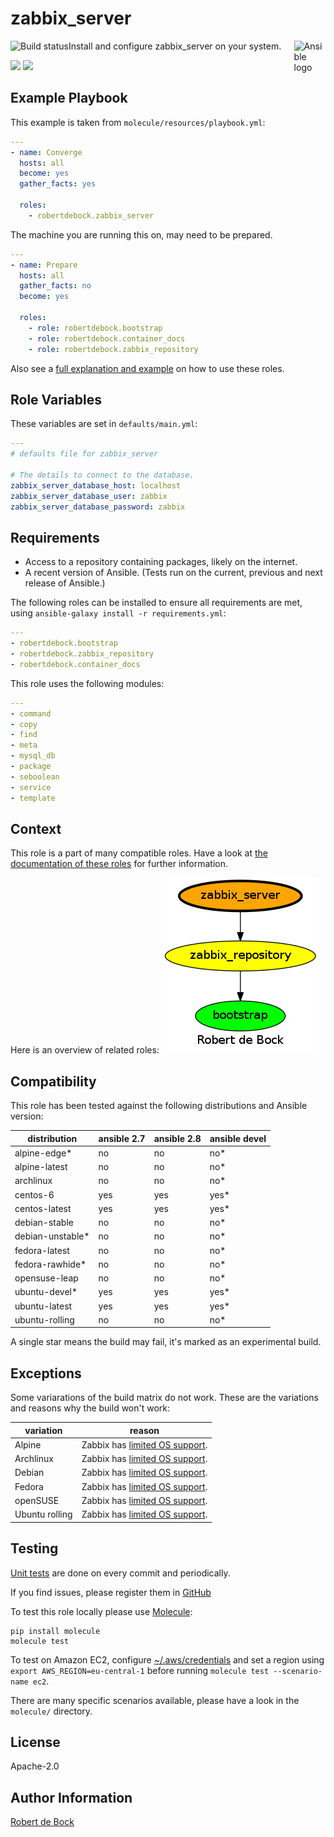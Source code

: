 zabbix_server
=========

<img src="https://docs.ansible.com/ansible-tower/3.2.4/html_ja/installandreference/_static/images/logo_invert.png" width="10%" height="10%" alt="Ansible logo" align="right"/>
<a href="https://travis-ci.org/robertdebock/ansible-role-zabbix_server"><img src="https://travis-ci.org/robertdebock/ansible-role-zabbix_server.svg?branch=master" alt="Build status" align="left"/></a>

Install and configure zabbix_server on your system.

<img src="https://img.shields.io/ansible/role/d/35783"/>
<img src="https://img.shields.io/ansible/quality/35783"/>

Example Playbook
----------------

This example is taken from `molecule/resources/playbook.yml`:
```yaml
---
- name: Converge
  hosts: all
  become: yes
  gather_facts: yes

  roles:
    - robertdebock.zabbix_server
```

The machine you are running this on, may need to be prepared.
```yaml
---
- name: Prepare
  hosts: all
  gather_facts: no
  become: yes

  roles:
    - role: robertdebock.bootstrap
    - role: robertdebock.container_docs
    - role: robertdebock.zabbix_repository
```

Also see a [full explanation and example](https://robertdebock.nl/how-to-use-these-roles.html) on how to use these roles.

Role Variables
--------------

These variables are set in `defaults/main.yml`:
```yaml
---
# defaults file for zabbix_server

# The details to connect to the database.
zabbix_server_database_host: localhost
zabbix_server_database_user: zabbix
zabbix_server_database_password: zabbix
```

Requirements
------------

- Access to a repository containing packages, likely on the internet.
- A recent version of Ansible. (Tests run on the current, previous and next release of Ansible.)

The following roles can be installed to ensure all requirements are met, using `ansible-galaxy install -r requirements.yml`:

```yaml
---
- robertdebock.bootstrap
- robertdebock.zabbix_repository
- robertdebock.container_docs

```

This role uses the following modules:
```yaml
---
- command
- copy
- find
- meta
- mysql_db
- package
- seboolean
- service
- template
```

Context
-------

This role is a part of many compatible roles. Have a look at [the documentation of these roles](https://robertdebock.nl/) for further information.

Here is an overview of related roles:
![dependencies](https://raw.githubusercontent.com/robertdebock/drawings/artifacts/zabbix_server.png "Dependency")


Compatibility
-------------

This role has been tested against the following distributions and Ansible version:

|distribution|ansible 2.7|ansible 2.8|ansible devel|
|------------|-----------|-----------|-------------|
|alpine-edge*|no|no|no*|
|alpine-latest|no|no|no*|
|archlinux|no|no|no*|
|centos-6|yes|yes|yes*|
|centos-latest|yes|yes|yes*|
|debian-stable|no|no|no*|
|debian-unstable*|no|no|no*|
|fedora-latest|no|no|no*|
|fedora-rawhide*|no|no|no*|
|opensuse-leap|no|no|no*|
|ubuntu-devel*|yes|yes|yes*|
|ubuntu-latest|yes|yes|yes*|
|ubuntu-rolling|no|no|no*|

A single star means the build may fail, it's marked as an experimental build.

Exceptions
----------

Some variarations of the build matrix do not work. These are the variations and reasons why the build won't work:

| variation                 | reason                 |
|---------------------------|------------------------|
| Alpine | Zabbix has [limited OS support](https://www.zabbix.com/download). |
| Archlinux | Zabbix has [limited OS support](https://www.zabbix.com/download). |
| Debian | Zabbix has [limited OS support](https://www.zabbix.com/download). |
| Fedora | Zabbix has [limited OS support](https://www.zabbix.com/download). |
| openSUSE | Zabbix has [limited OS support](https://www.zabbix.com/download). |
| Ubuntu rolling | Zabbix has [limited OS support](https://www.zabbix.com/download). |



Testing
-------

[Unit tests](https://travis-ci.org/robertdebock/ansible-role-zabbix_server) are done on every commit and periodically.

If you find issues, please register them in [GitHub](https://github.com/robertdebock/ansible-role-zabbix_server/issues)

To test this role locally please use [Molecule](https://github.com/ansible/molecule):
```
pip install molecule
molecule test
```

To test on Amazon EC2, configure [~/.aws/credentials](https://docs.aws.amazon.com/sdk-for-java/v1/developer-guide/credentials.html) and set a region using `export AWS_REGION=eu-central-1` before running `molecule test --scenario-name ec2`.

There are many specific scenarios available, please have a look in the `molecule/` directory.

License
-------

Apache-2.0


Author Information
------------------

[Robert de Bock](https://robertdebock.nl/)
